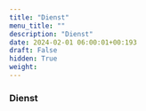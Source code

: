 ```yaml
---
title: "Dienst"
menu_title: ""
description: "Dienst"
date: 2024-02-01 06:00:01+00:193
draft: False
hidden: True
weight:
---
```

### Dienst

